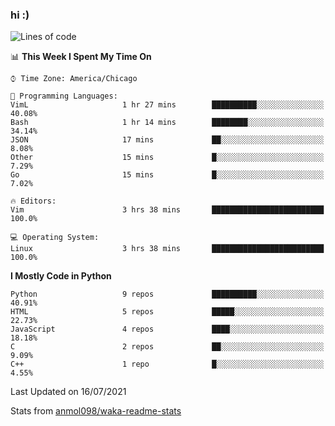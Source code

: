### hi :)

<!--START_SECTION:waka-->
![Lines of code](https://img.shields.io/badge/From%20Hello%20World%20I%27ve%20Written-773887%20lines%20of%20code-blue)

📊 **This Week I Spent My Time On** 

```text
⌚︎ Time Zone: America/Chicago

💬 Programming Languages: 
VimL                     1 hr 27 mins        ██████████░░░░░░░░░░░░░░░   40.08% 
Bash                     1 hr 14 mins        ████████░░░░░░░░░░░░░░░░░   34.14% 
JSON                     17 mins             ██░░░░░░░░░░░░░░░░░░░░░░░   8.08% 
Other                    15 mins             █░░░░░░░░░░░░░░░░░░░░░░░░   7.29% 
Go                       15 mins             █░░░░░░░░░░░░░░░░░░░░░░░░   7.02%

🔥 Editors: 
Vim                      3 hrs 38 mins       █████████████████████████   100.0%

💻 Operating System: 
Linux                    3 hrs 38 mins       █████████████████████████   100.0%

```

**I Mostly Code in Python** 

```text
Python                   9 repos             ██████████░░░░░░░░░░░░░░░   40.91% 
HTML                     5 repos             █████░░░░░░░░░░░░░░░░░░░░   22.73% 
JavaScript               4 repos             ████░░░░░░░░░░░░░░░░░░░░░   18.18% 
C                        2 repos             ██░░░░░░░░░░░░░░░░░░░░░░░   9.09% 
C++                      1 repo              █░░░░░░░░░░░░░░░░░░░░░░░░   4.55%

```



 Last Updated on 16/07/2021
<!--END_SECTION:waka-->

Stats from [anmol098/waka-readme-stats](https://github.com/anmol098/waka-readme-stats)